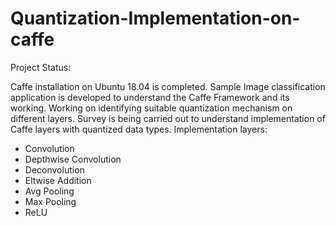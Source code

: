 # Quantization-Implementation-on-caffe

Project Status:

Caffe installation on Ubuntu 18.04 is completed.
Sample Image classification application is developed to understand the Caffe Framework and its working.
Working on identifying suitable quantization mechanism on different layers.
Survey is being carried out to understand implementation of Caffe layers with quantized data types.
Implementation layers:
- Convolution
- Depthwise Convolution
- Deconvolution
- Eltwise Addition
- Avg Pooling
- Max Pooling
- ReLU
